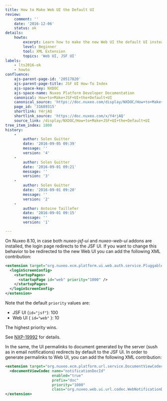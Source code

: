 ```yaml
---
title: How to Make Web UI the Default UI
review:
    comment: ''
    date: '2016-12-06'
    status: ok
details:
    howto:
        excerpt: Learn how to make the new Web UI the default UI instead of the JSF UI.
        level: Beginner
        tool: XML Extension
        topics: 'Web UI, JSF UI'
labels:
    - lts2016-ok
    - howto
confluence:
    ajs-parent-page-id: '20517820'
    ajs-parent-page-title: JSF UI How-To Index
    ajs-space-key: NXDOC
    ajs-space-name: Nuxeo Platform Developer Documentation
    canonical: How+to+Make+JSF+UI+the+Default+UI
    canonical_source: 'https://doc.nuxeo.com/display/NXDOC/How+to+Make+JSF+UI+the+Default+UI'
    page_id: '31689315'
    shortlink: Y4rjAQ
    shortlink_source: 'https://doc.nuxeo.com/x/Y4rjAQ'
    source_link: /display/NXDOC/How+to+Make+JSF+UI+the+Default+UI
tree_item_index: 1800
history:
    -
        author: Solen Guitter
        date: '2016-09-05 09:39'
        message: ''
        version: '4'
    -
        author: Solen Guitter
        date: '2016-09-01 09:21'
        message: ''
        version: '3'
    -
        author: Solen Guitter
        date: '2016-09-01 09:20'
        message: ''
        version: '2'
    -
        author: Antoine Taillefer
        date: '2016-09-01 09:15'
        message: ''
        version: '1'

---
```

On Nuxeo 8.10, in case both _nuxeo-jsf-ui_ and _nuxeo-web-ui_ addons are installed, the login page redirects to the JSF UI.
If you want to change this behavior to be redirected to the new Web UI you can add the following XML contribution:

```xml
<extension target="org.nuxeo.ecm.platform.ui.web.auth.service.PluggableAuthenticationService" point="loginScreen">
  <loginScreenConfig>
    <startupPages>
      <startupPage id="web" priority="1000" />
    </startupPages>
  </loginScreenConfig>
</extension>
```

Note that the default `priority` values are:

*   JSF UI (`id="jsf"`): 100
*   Web UI ( `id="web"` ): 10

The highest priority wins.

See [NXP-19992](https://jira.nuxeo.com/browse/NXP-19992) for details.

In the same, the UI permalinks to document generated by the server (sush as in email notifications) redirects by default to the JSF UI.
In order to generate permalinks to Web UI, you can add the following XML contribution:

```xml
<extension target="org.nuxeo.ecm.platform.url.service.DocumentViewCodecService" point="codecs">
  <documentViewCodec name="notificationDocId"
                     enabled="true"
                     prefix="doc"
                     priority="1000"
                     class="org.nuxeo.web.ui.url.codec.WebNotificationDocumentIdCodec" />
</extension>
```
